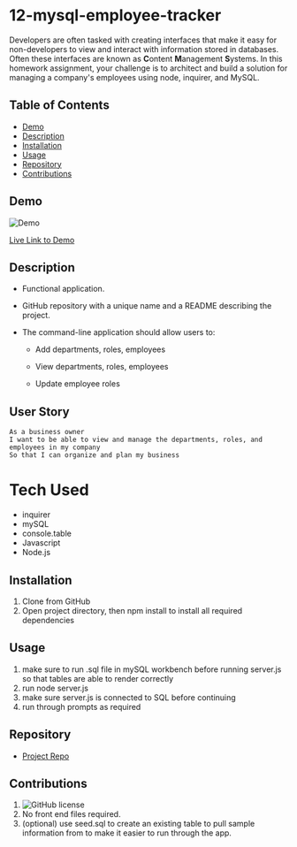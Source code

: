 # 12-mysql-employee-tracker


Developers are often tasked with creating interfaces that make it easy for non-developers to view and interact with information stored in databases. Often these interfaces are known as **C**ontent **M**anagement **S**ystems. In this homework assignment, your challenge is to architect and build a solution for managing a company's employees using node, inquirer, and MySQL.


## Table of Contents

- [Demo](#demo)
- [Description](#description)
- [Installation](#installation)
- [Usage](#usage)
- [Repository](#repository)
- [Contributions](#contributions)


## Demo 

![Demo](./assets/12-Employee-Tracker-Demo.gif)

[Live Link to Demo](https://www.youtube.com/watch?v=xP8feYon4gw&t=5s)


## Description
* Functional application.

* GitHub repository with a unique name and a README describing the project.

* The command-line application should allow users to:

  * Add departments, roles, employees

  * View departments, roles, employees

  * Update employee roles

## User Story
```
As a business owner
I want to be able to view and manage the departments, roles, and employees in my company
So that I can organize and plan my business
```
# Tech Used
- inquirer
- mySQL
- console.table
- Javascript
- Node.js

## Installation
1. Clone from GitHub
2. Open project directory, then npm install to install all required dependencies 

## Usage
1. make sure to run .sql file in mySQL workbench before running server.js so that tables are able to render correctly
2. run node server.js
3. make sure server.js is connected to SQL before continuing
4. run through prompts as required 

## Repository

  - [Project Repo](https://github.com/BrennonSullivan/m12Employee-Tracker)

## Contributions
1. ![GitHub license](https://img.shields.io/badge/Made%20By-%40BrennonSullivan-orange)
2. No front end files required.
3. (optional) use seed.sql to create an existing table to pull sample information from to make it easier to run through the app.
